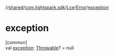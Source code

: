 //[shared](../../../../index.md)/[com.lightspark.sdk](../../index.md)/[Lce](../index.md)/[Error](index.md)/[exception](exception.md)

# exception

[common]\
val [exception](exception.md): [Throwable](https://kotlinlang.org/api/latest/jvm/stdlib/kotlin/-throwable/index.html)? = null
